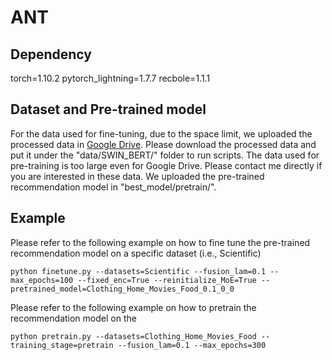 # ANT

## Dependency
torch=1.10.2
pytorch\_lightning=1.7.7 
recbole=1.1.1

## Dataset and Pre-trained model
For the data used for fine-tuning, due to the space limit, 
we uploaded the processed data in [Google Drive](https://drive.google.com/drive/folders/1UH7b2EkjthqLJrXdEyzHX-9O2hCbw71G?usp=sharing). 
Please download the processed data and put it under the "data/SWIN\_BERT/" folder to run scripts.
The data used for pre-training is too large even for Google Drive. Please contact me directly if you are interested in these data.
We uploaded the pre-trained recommendation model in "best\_model/pretrain/".

## Example
Please refer to the following example on how to fine tune the pre-trained recommendation model on a specific dataset (i.e., Scientific)

`python finetune.py --datasets=Scientific --fusion_lam=0.1 --max_epochs=100 --fixed_enc=True --reinitialize_MoE=True --pretrained_model=Clothing_Home_Movies_Food_0.1_0_0`

Please refer to the following example on how to pretrain the recommendation model on the 

`python pretrain.py --datasets=Clothing_Home_Movies_Food --training_stage=pretrain --fusion_lam=0.1 --max_epochs=300`
